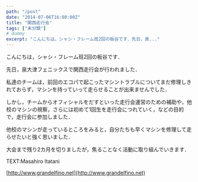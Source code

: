 ```yaml
---
path: "/post"
date: "2014-07-06T16:00:00Z"
title: "関西走行会"
tags: ["未分類"]
# dummy
excerpt: "こんにちは，シャシ・フレーム班2回の板谷です．先日，泉..."
---
```




[](06-1.jpg)

こんにちは，シャシ・フレーム班2回の板谷です．

先日，泉大津フェニックスで関西走行会が行われました．

私達のチームは，前回のエコパで起こったマシントラブルについてまだ修理しきれておらず，マシンを持っていって走らせることが出来ませんでした．

しかし，チームからオフィシャルをだすといった走行会運営のための補助や，他校のマシンの視察，さらには初めて1回生を走行会につれていく，などの目的で，走行会に参加しました．

他校のマシンが走っているところをみると，自分たちも早くマシンを修理して走らせたいと強く思いました．

大会まで残り2カ月を切りましたが，焦ることなく活動に取り組んでいきます．

TEXT:Masahiro Itatani

[http://www.grandelfino.net](http://www.grandelfino.net)

